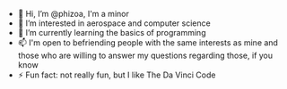 - 👋 Hi, I’m @phizoa, I'm a minor
- 👀 I’m interested in aerospace and computer science
- 🌱 I’m currently learning the basics of programming
- 📫 I'm open to befriending people with the same interests as mine and those who are willing to answer my questions regarding those, if you know
- ⚡ Fun fact: not really fun, but I like The Da Vinci Code

<!---
phizoa/phizoa is a ✨ special ✨ repository because its `README.md` (this file) appears on your GitHub profile.
You can click the Preview link to take a look at your changes.
--->
